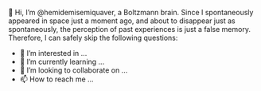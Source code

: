 👋 Hi, I’m @hemidemisemiquaver, a Boltzmann brain.
Since I spontaneously appeared in space just a moment ago, and about to disappear just as spontaneously, the perception of past experiences is just a false memory.
Therefore, I can safely skip the following questions:
- 👀 I’m interested in ...
- 🌱 I’m currently learning ...
- 💞️ I’m looking to collaborate on ...
- 📫 How to reach me ...

<!---
hemidemisemiquaver/hemidemisemiquaver is a ✨ special ✨ repository because its `README.md` (this file) appears on your GitHub profile.
You can click the Preview link to take a look at your changes.
--->
